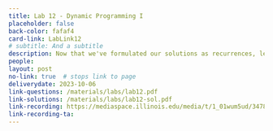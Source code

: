 ```yaml
---
title: Lab 12 - Dynamic Programming I
placeholder: false
back-color: fafaf4
card-link: LabLink12
# subtitle: And a subtitle
description: Now that we've formulated our solutions as recurrences, let's turn them into efficient algorithms. 
people:
layout: post
no-link: true  # stops link to page 
deliverydate: 2023-10-06
link-questions: /materials/labs/lab12.pdf
link-solutions: /materials/labs/lab12-sol.pdf
link-recording: https://mediaspace.illinois.edu/media/t/1_01wum5ud/347892222
link-recording-ta:
---
```










